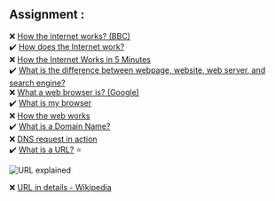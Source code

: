

## Assignment :  
❌ [How the internet works? (BBC)](https://www.youtube.com/watch?v=eHp1l73ztB8)  
✔️ [How does the Internet work?](https://developer.mozilla.org/en-US/docs/Learn/Common_questions/How_does_the_Internet_work)  
❌ [How the Internet Works in 5 Minutes](https://youtu.be/7_LPdttKXPc?t=46s)  
✔️ [What is the difference between webpage, website, web server, and search engine?](https://developer.mozilla.org/en-US/docs/Learn/Common_questions/Pages_sites_servers_and_search_engines)  
❌ [What a web browser is? (Google)](https://youtu.be/BrXPcaRlBqo)  
✔️ [What is my browser](https://www.whatsmybrowser.org/)  
❌ [How the web works](https://developer.mozilla.org/en-US/docs/Learn/Getting_started_with_the_web/How_the_Web_works#clients_and_servers)  
✔️ [What is a Domain Name?](https://developer.mozilla.org/en-US/docs/Learn/Common_questions/What_is_a_domain_name#how_does_a_dns_request_work)  
❌ [DNS request in action](https://www.youtube.com/watch?v=72snZctFFtA&feature=youtu.be&t=45s)  
✔️ [What is a URL?](https://developer.mozilla.org/en-US/docs/Learn/Common_questions/What_is_a_URL) ⭐  


![URL explained](https://developer.mozilla.org/en-US/docs/Learn/Common_questions/What_is_a_URL/mdn-url-all.png "URL")

❌ [URL in details - Wikipedia](https://en.wikipedia.org/wiki/URL)  

